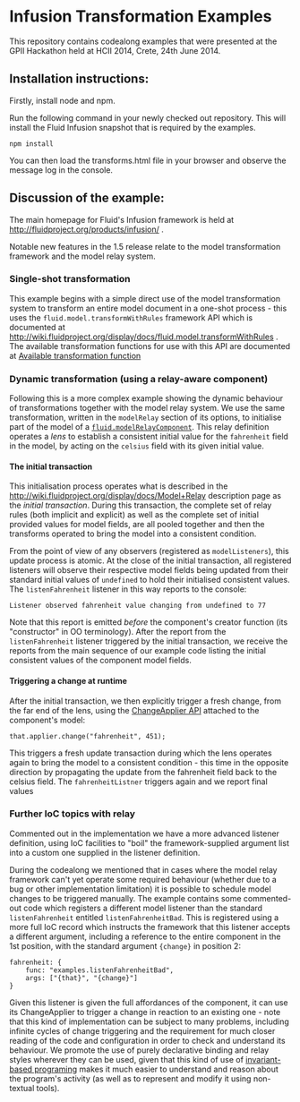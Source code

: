 Infusion Transformation Examples
===

This repository contains codealong examples that were presented at the GPII
Hackathon held at HCII 2014, Crete, 24th June 2014.

Installation instructions:
-

Firstly, install node and npm.

Run the following command in your newly checked out repository. This
will install the Fluid Infusion snapshot that is required by the examples.

    npm install
    
You can then load the transforms.html file in your browser and observe the 
message log in the console.

Discussion of the example:
-

The main homepage for Fluid's Infusion framework is held at http://fluidproject.org/products/infusion/ .

Notable new features in the 1.5 release relate to the model transformation framework
and the model relay system.

### Single-shot transformation

This example begins with a simple direct use of the model transformation system to
transform an entire model document in a one-shot process - this uses the 
`fluid.model.transformWithRules` framework API which is documented at http://wiki.fluidproject.org/display/docs/fluid.model.transformWithRules .
The available transformation functions for use with this API are documented at 
[Available transformation function](http://wiki.gpii.net/w/Architecture_-_Available_transformation_functions)

### Dynamic transformation (using a relay-aware component)

Following this is a more complex example showing the dynamic behaviour of 
transformations together with the model relay system. We use the same transformation, written
in the `modelRelay` section of its options,
to initialise part of the model of a 
[`fluid.modelRelayComponent`](http://wiki.fluidproject.org/display/docs/Model+Relay). 
This relay definition operates 
a _lens_ to establish a consistent initial value for the `fahrenheit` field in the model,
by acting on the `celsius` field with its given initial value.

#### The initial transaction

This initialisation process operates what is described in the http://wiki.fluidproject.org/display/docs/Model+Relay
description page as the _initial transaction_. During this transaction, the complete set of
relay rules (both implicit and explicit) as well as the complete set of initial provided
values for model fields, are all pooled together and then the transforms operated to
bring the model into a consistent condition.

From the point of view of any observers (registered as `modelListeners`), this update
process is atomic. At the close of the initial transaction, all registered listeners will
observe their respective model fields being updated from their standard initial values of
`undefined` to hold their initialised consistent values. The `listenFahrenheit` listener
in this way reports to the console:


    Listener observed fahrenheit value changing from undefined to 77
 

Note that this report is emitted _before_ the component's creator function (its "constructor"
in OO terminology). After the report from the `listenFahrenheit` listener triggered by
the initial transaction, we receive the reports from the main sequence of our example
code listing the initial consistent values of the component model fields.

#### Triggering a change at runtime

After the initial transaction, we then explicitly trigger a fresh change, from the far end of
the lens, using the [ChangeApplier API](http://wiki.fluidproject.org/display/docs/ChangeApplier+API) attached to the component's model:


    that.applier.change("fahrenheit", 451);


This triggers a fresh update transaction during which the lens operates again to bring the
model to a consistent condition - this time in the opposite direction by propagating the 
update from the fahrenheit field back to the celsius field. The `fahrenheitListner` triggers
again and we report final values

### Further IoC topics with relay

Commented out in the implementation we have a more advanced listener definition,
using IoC facilities to "boil" the framework-supplied argument list into a custom one
supplied in the listener definition. 

During the codealong we mentioned that in cases where the model relay framework can't
yet operate some required behaviour (whether due to a bug or other implementation
limitation) it is possible to schedule model changes to be triggered manually.
The example contains some commented-out code which registers a different model 
listener than the standard `listenFahrenheit` entitled `listenFahrenheitBad`. This
is registered using a more full IoC record which instructs the framework that this
listener accepts a different argument, including a reference to the entire component
in the 1st position, with the standard argument ```{change}``` in position 2:


    fahrenheit: {
        func: "examples.listenFahrenheitBad",
        args: ["{that}", "{change}"]
    }


Given this listener is given the full affordances of the component, it can use its
ChangeApplier to trigger a change in reaction to an existing one - note that this
kind of implementation can be subject to many problems, including infinite cycles
of change triggering and the requirement for much closer reading of the code and
configuration in order to check and understand its behaviour. We promote the use
of purely declarative binding and relay styles wherever they can be used, given
that this kind of use of [invariant-based programing](http://en.wikipedia.org/wiki/Invariant-based_programming)
makes it much easier to understand and reason about the program's activity (as well 
as to represent and modify it using non-textual tools).